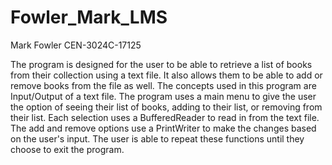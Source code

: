 # Fowler_Mark_LMS
Mark Fowler
CEN-3024C-17125

The program is designed for the user to be able to retrieve a list of books from their collection using a text file. It also allows them to be able to add or remove books from the file as well. 
The concepts used in this program are Input/Output of a text file.
The program uses a main menu to give the user the option of seeing their list of books, adding to their list, or removing from their list. Each selection uses a BufferedReader to read in from the text file. The add
and remove options use a PrintWriter to make the changes based on the user's input. The user is able to repeat these functions until they choose to exit the program. 
